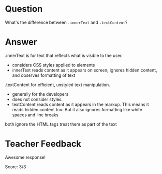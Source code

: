 # Question

What's the difference between `.innerText` and `.textContent`?

# Answer

<!-- textContents is all text contained by an element and all its children that are for formatting purposes only.

- when you want to retrieve or set all text content within an element, regardless of its visibility.

innerText returns all text contained by an element and its child elements.

- when you want to retrieve or set the visible text content of an element, similar to what a user would see on the screen. -->

.innerText is for text that reflects what is visible to the user.

- considers CSS styles applied to elements
- innerText reads content as it appears on screen, ignores hidden content, and observes formatting of text

.textContent for efficient, unstyled text manipulation.

- generally for the developers
- does not consider styles.
- textContent reads content as it appears in the markup. This means it reads hidden content too. But it also ignores formatting like white spaces and line breaks

both ignore the HTML tags treat them as part of the text

# Teacher Feedback

Awesome response! 

Score: 3/3
